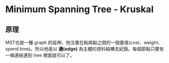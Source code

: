 # Minimum Spanning Tree - Kruskal
## 原理
MST也是一種 graph 的延伸，他注重在點與點之間的一個量值(cost、weight、spend time)。所以他是以 **邊(edge)** 為主體的資料結構去紀錄。每個節點只要有一條連結連到 tree 裡面就可以了。
